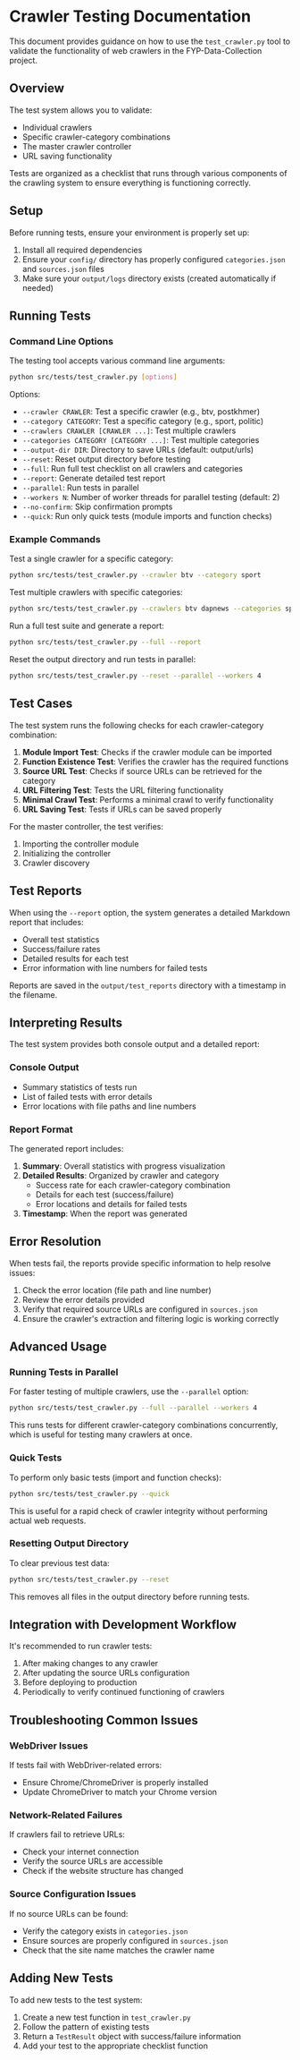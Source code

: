 # Crawler Testing Documentation

This document provides guidance on how to use the `test_crawler.py` tool to validate the functionality of web crawlers in the FYP-Data-Collection project.

## Overview

The test system allows you to validate:

- Individual crawlers
- Specific crawler-category combinations
- The master crawler controller
- URL saving functionality

Tests are organized as a checklist that runs through various components of the crawling system to ensure everything is functioning correctly.

## Setup

Before running tests, ensure your environment is properly set up:

1. Install all required dependencies
2. Ensure your `config/` directory has properly configured `categories.json` and `sources.json` files
3. Make sure your `output/logs` directory exists (created automatically if needed)

## Running Tests

### Command Line Options

The testing tool accepts various command line arguments:

```bash
python src/tests/test_crawler.py [options]
```

Options:

- `--crawler CRAWLER`: Test a specific crawler (e.g., btv, postkhmer)
- `--category CATEGORY`: Test a specific category (e.g., sport, politic)
- `--crawlers CRAWLER [CRAWLER ...]`: Test multiple crawlers
- `--categories CATEGORY [CATEGORY ...]`: Test multiple categories
- `--output-dir DIR`: Directory to save URLs (default: output/urls)
- `--reset`: Reset output directory before testing
- `--full`: Run full test checklist on all crawlers and categories
- `--report`: Generate detailed test report
- `--parallel`: Run tests in parallel
- `--workers N`: Number of worker threads for parallel testing (default: 2)
- `--no-confirm`: Skip confirmation prompts
- `--quick`: Run only quick tests (module imports and function checks)

### Example Commands

Test a single crawler for a specific category:

```bash
python src/tests/test_crawler.py --crawler btv --category sport
```

Test multiple crawlers with specific categories:

```bash
python src/tests/test_crawler.py --crawlers btv dapnews --categories sport politic
```

Run a full test suite and generate a report:

```bash
python src/tests/test_crawler.py --full --report
```

Reset the output directory and run tests in parallel:

```bash
python src/tests/test_crawler.py --reset --parallel --workers 4
```

## Test Cases

The test system runs the following checks for each crawler-category combination:

1. **Module Import Test**: Checks if the crawler module can be imported
2. **Function Existence Test**: Verifies the crawler has the required functions
3. **Source URL Test**: Checks if source URLs can be retrieved for the category
4. **URL Filtering Test**: Tests the URL filtering functionality
5. **Minimal Crawl Test**: Performs a minimal crawl to verify functionality
6. **URL Saving Test**: Tests if URLs can be saved properly

For the master controller, the test verifies:

1. Importing the controller module
2. Initializing the controller
3. Crawler discovery

## Test Reports

When using the `--report` option, the system generates a detailed Markdown report that includes:

- Overall test statistics
- Success/failure rates
- Detailed results for each test
- Error information with line numbers for failed tests

Reports are saved in the `output/test_reports` directory with a timestamp in the filename.

## Interpreting Results

The test system provides both console output and a detailed report:

### Console Output

- Summary statistics of tests run
- List of failed tests with error details
- Error locations with file paths and line numbers

### Report Format

The generated report includes:

1. **Summary**: Overall statistics with progress visualization
2. **Detailed Results**: Organized by crawler and category
   - Success rate for each crawler-category combination
   - Details for each test (success/failure)
   - Error locations and details for failed tests
3. **Timestamp**: When the report was generated

## Error Resolution

When tests fail, the reports provide specific information to help resolve issues:

1. Check the error location (file path and line number)
2. Review the error details provided
3. Verify that required source URLs are configured in `sources.json`
4. Ensure the crawler's extraction and filtering logic is working correctly

## Advanced Usage

### Running Tests in Parallel

For faster testing of multiple crawlers, use the `--parallel` option:

```bash
python src/tests/test_crawler.py --full --parallel --workers 4
```

This runs tests for different crawler-category combinations concurrently, which is useful for testing many crawlers at once.

### Quick Tests

To perform only basic tests (import and function checks):

```bash
python src/tests/test_crawler.py --quick
```

This is useful for a rapid check of crawler integrity without performing actual web requests.

### Resetting Output Directory

To clear previous test data:

```bash
python src/tests/test_crawler.py --reset
```

This removes all files in the output directory before running tests.

## Integration with Development Workflow

It's recommended to run crawler tests:

1. After making changes to any crawler
2. After updating the source URLs configuration
3. Before deploying to production
4. Periodically to verify continued functioning of crawlers

## Troubleshooting Common Issues

### WebDriver Issues

If tests fail with WebDriver-related errors:

- Ensure Chrome/ChromeDriver is properly installed
- Update ChromeDriver to match your Chrome version

### Network-Related Failures

If crawlers fail to retrieve URLs:

- Check your internet connection
- Verify the source URLs are accessible
- Check if the website structure has changed

### Source Configuration Issues

If no source URLs can be found:

- Verify the category exists in `categories.json`
- Ensure sources are properly configured in `sources.json`
- Check that the site name matches the crawler name

## Adding New Tests

To add new tests to the test system:

1. Create a new test function in `test_crawler.py`
2. Follow the pattern of existing tests
3. Return a `TestResult` object with success/failure information
4. Add your test to the appropriate checklist function

